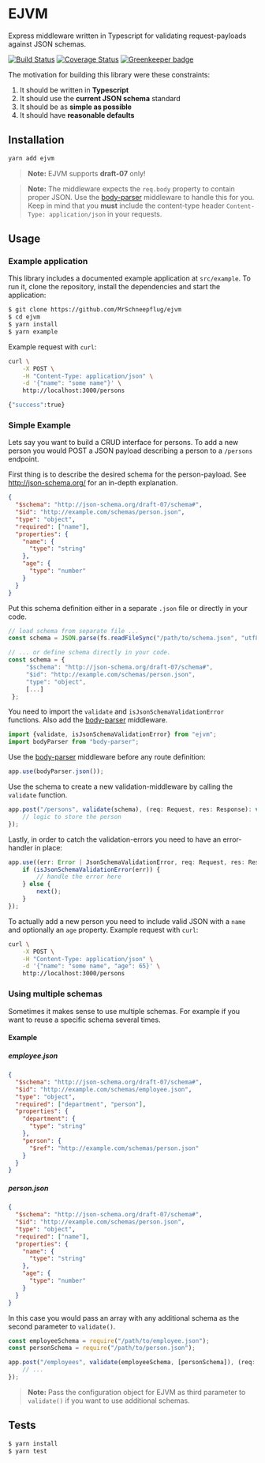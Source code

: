 # EJVM

Express middleware written in Typescript for validating request-payloads against JSON schemas.

[![Build Status](https://travis-ci.com/MrSchneepflug/ejvm.svg?branch=master)](https://travis-ci.com/MrSchneepflug/ejvm)
[![Coverage Status](https://coveralls.io/repos/github/MrSchneepflug/ejvm/badge.svg?branch=master)](https://coveralls.io/github/MrSchneepflug/ejvm?branch=master)
[![Greenkeeper badge](https://badges.greenkeeper.io/MrSchneepflug/ejvm.svg)](https://greenkeeper.io/)

The motivation for building this library were these constraints:
1. It should be written in **Typescript**
2. It should use the **current JSON schema** standard
3. It should be as **simple as possible**
4. It should have **reasonable defaults**

## Installation

```sh
yarn add ejvm
```

> **Note:**
> EJVM supports **draft-07** only!

> **Note:**
> The middleware expects the `req.body` property to contain proper JSON.
> Use the [body-parser](https://github.com/expressjs/body-parser) middleware to handle this for you.
> Keep in mind that you **must** include the content-type header `Content-Type: application/json` in
> your requests.

## Usage

### Example application

This library includes a documented example application at `src/example`. To run it, clone the repository,
install the dependencies and start the application:
```sh
$ git clone https://github.com/MrSchneepflug/ejvm
$ cd ejvm
$ yarn install
$ yarn example
```

Example request with `curl`:

```sh
curl \
    -X POST \
    -H "Content-Type: application/json" \
    -d '{"name": "some name"}' \
    http://localhost:3000/persons
```

```sh
{"success":true}
```

### Simple Example

Lets say you want to build a CRUD interface for persons. To add a new person you would POST a JSON payload describing a person to a `/persons` endpoint.

First thing is to describe the desired schema for the person-payload.
See http://json-schema.org/ for an in-depth explanation.  

```json
{
  "$schema": "http://json-schema.org/draft-07/schema#",
  "$id": "http://example.com/schemas/person.json",
  "type": "object",
  "required": ["name"],
  "properties": {
    "name": {
      "type": "string"
    },
    "age": {
      "type": "number"
    }
  }
}
```

Put this schema definition either in a separate `.json` file or directly in your code.

```js
// load schema from separate file ...
const schema = JSON.parse(fs.readFileSync("/path/to/schema.json", "utf8"));

// ... or define schema directly in your code.
const schema = {
     "$schema": "http://json-schema.org/draft-07/schema#",
     "$id": "http://example.com/schemas/person.json",
     "type": "object",
     [...]
 };
```

You need to import the `validate` and `isJsonSchemaValidationError` functions. Also add the [body-parser](https://github.com/expressjs/body-parser) middleware.

```js
import {validate, isJsonSchemaValidationError} from "ejvm";
import bodyParser from "body-parser";
```

Use the [body-parser](https://github.com/expressjs/body-parser) middleware before any route definition:

```js
app.use(bodyParser.json());
```

Use the schema to create a new validation-middleware by calling the `validate` function.

```js
app.post("/persons", validate(schema), (req: Request, res: Response): void => {
    // logic to store the person
});
```

Lastly, in order to catch the validation-errors you need to have an error-handler in place:

```js
app.use((err: Error | JsonSchemaValidationError, req: Request, res: Response, next: NextFunction): void => {
    if (isJsonSchemaValidationError(err)) {
        // handle the error here
    } else {
        next();
    }
});
```

To actually add a new person you need to include valid JSON with a `name` and optionally an `age` property. Example request with `curl`:

```sh
curl \
    -X POST \
    -H "Content-Type: application/json" \
    -d '{"name": "some name", "age": 65}' \
    http://localhost:3000/persons
```

### Using multiple schemas

Sometimes it makes sense to use multiple schemas. For example if you want to reuse a specific schema several times.

#### Example

##### employee.json
```json
{
  "$schema": "http://json-schema.org/draft-07/schema#",
  "$id": "http://example.com/schemas/employee.json",
  "type": "object",
  "required": ["department", "person"],
  "properties": {
    "department": {
      "type": "string"
    },
    "person": {
      "$ref": "http://example.com/schemas/person.json"
    }
  }
}

```

##### person.json
```json
{
  "$schema": "http://json-schema.org/draft-07/schema#",
  "$id": "http://example.com/schemas/person.json",
  "type": "object",
  "required": ["name"],
  "properties": {
    "name": {
      "type": "string"
    },
    "age": {
      "type": "number"
    }
  }
}
```

In this case you would pass an array with any additional schema as the second parameter to `validate()`.

```js
const employeeSchema = require("/path/to/employee.json");
const personSchema = require("/path/to/person.json");

app.post("/employees", validate(employeeSchema, [personSchema]), (req: Request, res: Response): void => {
    // ...
});
```

> **Note:**
> Pass the configuration object for EJVM as third parameter to `validate()` if you want to use additional schemas.

## Tests

```sh
$ yarn install
$ yarn test
```
